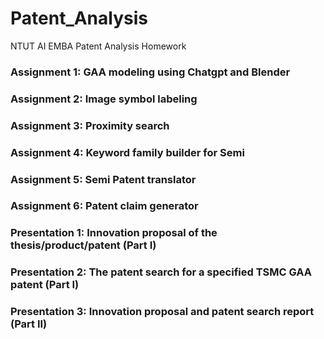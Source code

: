 # Patent_Analysis
NTUT AI EMBA Patent Analysis Homework

### Assignment 1: GAA modeling using Chatgpt and Blender
### Assignment 2: Image symbol labeling
### Assignment 3: Proximity search
### Assignment 4: Keyword family builder for Semi 
### Assignment 5: Semi Patent translator
### Assignment 6: Patent claim generator
### Presentation 1: Innovation proposal of the thesis/product/patent (Part I)
### Presentation 2: The patent search for a specified TSMC GAA patent (Part I)
### Presentation 3: Innovation proposal and patent search report (Part II)
